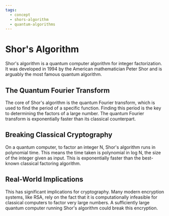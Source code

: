 ```yaml
---
tags:
  - concept
  - shors-algorithm
  - quantum-algorithms
---
```

# Shor's Algorithm

Shor's algorithm is a quantum computer algorithm for integer factorization. It was developed in 1994 by the American mathematician Peter Shor and is arguably the most famous quantum algorithm.

## The Quantum Fourier Transform
The core of Shor's algorithm is the quantum Fourier transform, which is used to find the period of a specific function. Finding this period is the key to determining the factors of a large number. The quantum Fourier transform is exponentially faster than its classical counterpart.

## Breaking Classical Cryptography
On a quantum computer, to factor an integer N, Shor's algorithm runs in polynomial time. This means the time taken is polynomial in log N, the size of the integer given as input. This is exponentially faster than the best-known classical factoring algorithm.

## Real-World Implications
This has significant implications for cryptography. Many modern encryption systems, like RSA, rely on the fact that it is computationally infeasible for classical computers to factor very large numbers. A sufficiently large quantum computer running Shor's algorithm could break this encryption.
